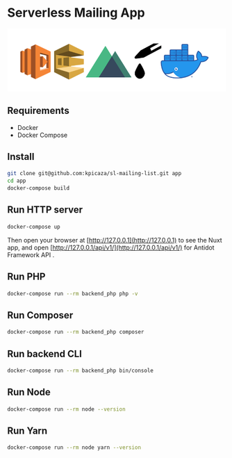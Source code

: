 # Serverless Mailing App

![Mailing List Repo](mailing-list-repo.png)

## Requirements

* Docker
* Docker Compose

## Install

```bash
git clone git@github.com:kpicaza/sl-mailing-list.git app
cd app
docker-compose build
```

## Run HTTP server

```bash
docker-compose up 
```
Then open your browser at [http://127.0.0.1](http://127.0.0.1) to see the Nuxt app, and open [http://127.0.0.1/api/v1/](http://127.0.0.1/api/v1/) for Antidot Framework API  .

## Run PHP

```bash
docker-compose run --rm backend_php php -v 
```

## Run Composer

```bash
docker-compose run --rm backend_php composer 
```

## Run backend CLI

```bash
docker-compose run --rm backend_php bin/console 
```

## Run Node 

```bash
docker-compose run --rm node --version 
```

## Run Yarn 

```bash
docker-compose run --rm node yarn --version 
```
